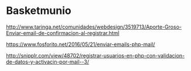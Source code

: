 # Basketmunio

http://www.taringa.net/comunidades/webdesign/3519713/Aporte-Groso-Enviar-email-de-confirmacion-al-registrar.html

https://www.fosforito.net/2016/05/21/enviar-emails-php-mail/

http://snipplr.com/view/48702/registrar-usuarios-en-php-con-validacion-de-datos-y-activacin-por-mail--3/ 
